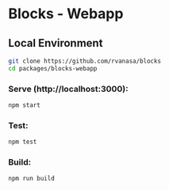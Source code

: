 # Blocks - Webapp

## Local Environment

```sh
git clone https://github.com/rvanasa/blocks
cd packages/blocks-webapp
```

### Serve (http://localhost:3000):

```bash
npm start
```

### Test:

```bash
npm test
```

### Build:

```bash
npm run build
```
